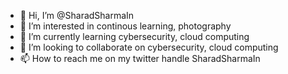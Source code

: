 - 👋 Hi, I’m @SharadSharmaIn
- 👀 I’m interested in continous learning, photography
- 🌱 I’m currently learning cybersecurity, cloud computing
- 💞️ I’m looking to collaborate on cybersecurity, cloud computing
- 📫 How to reach me on my twitter handle SharadSharmaIn

<!---
SharadSharmaIn/SharadSharmaIn is a ✨ special ✨ repository because its `README.md` (this file) appears on your GitHub profile.
You can click the Preview link to take a look at your changes.
--->
